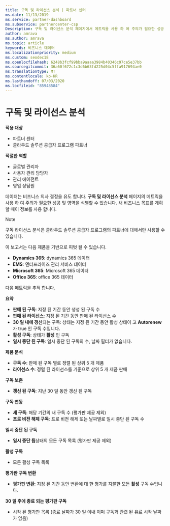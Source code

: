 ```yaml
---
title: 구독 및 라이선스 분석 | 파트너 센터
ms.date: 11/13/2019
ms.service: partner-dashboard
ms.subservice: partnercenter-csp
Description: 구독 및 라이선스 분석 페이지에서 메트릭을 사용 하 여 주의가 필요한 성공 및 영역을 확인 하는 방법을 알아봅니다.
author: amrava
ms.author: amrava
ms.topic: article
keywords: 비즈니스 데이터
ms.localizationpriority: medium
ms.custom: seodec18
ms.openlocfilehash: 6248b3fcf99bba9aaaa3984b40346c97ce5e37bb
ms.sourcegitcommit: 36a60f672c1c3d6b63fd225d04c5ffa917694ae0
ms.translationtype: MT
ms.contentlocale: ko-KR
ms.lasthandoff: 07/03/2020
ms.locfileid: "85948584"
---
```

# <a name="analyze-subscriptions-and-licenses"></a>구독 및 라이선스 분석 

**적용 대상**

- 파트너 센터
- 클라우드 솔루션 공급자 프로그램 파트너

**적절한 역할**

- 글로벌 관리자
- 사용자 관리 담당자
- 관리 에이전트
- 영업 상담원

데이터는 비즈니스 의사 결정을 유도 합니다. **구독 및 라이선스 분석** 페이지의 메트릭을 사용 하 여 주의가 필요한 성공 및 영역을 식별할 수 있습니다. 새 비즈니스 목표를 계획할 때이 정보를 사용 합니다.

> [!NOTE]
> 구독 라이선스 분석은 클라우드 솔루션 공급자 프로그램의 파트너에 대해서만 사용할 수 있습니다.


이 보고서는 다음 제품을 기반으로 피벗 될 수 있습니다.

 - **Dynamics 365**: dynamics 365 데이터  
 - **EMS**: 엔터프라이즈 관리 서비스 데이터  
 - **Microsoft 365**: Microsoft 365 데이터  
 - **Office 365**: office 365 데이터  


다음 메트릭을 추적 합니다.

**요약**  
 - **판매 된 구독**: 지정 된 기간 동안 생성 된 구독 수  
 - **판매 된 라이선스**: 지정 된 기간 동안 판매 된 라이선스 수   
 - **30 일 내에 갱신**되는 구독: 상태는 지정 된 기간 동안 활성 상태이 고 **Autorenew** 가 true 인 구독 수입니다.
 - **활성 구독**: 상태가 **활성** 인 구독  
 - **일시 중단 된 구독**: 일시 중단 된 구독의 수, 날짜 필터가 없습니다.  

**제품 분석**  
 - **구독 수**: 판매 된 구독 별로 정렬 된 상위 5 개 제품  
 - **라이선스 수**: 정렬 된 라이선스를 기준으로 상위 5 개 제품 판매

**구독 보존**
 - **갱신 된 구독**: 지난 30 일 동안 갱신 된 구독  

**구독 변동**  
 - **새 구독**: 해당 기간의 새 구독 수 (평가판 제공 제외)  
 - **프로 비전 해제 구독**: 프로 비전 해제 또는 날짜별로 일시 중단 된 구독 수  

**일시 중단 된 구독**  
 - **일시 중단 됨**상태의 모든 구독 목록 (평가판 제공 제외)  
  
**활성 구독**
 - 모든 활성 구독 목록  

**평가판 구독 변환**  
 - **평가판 변환**: 지정 된 기간 동안 변환에 대 한 평가를 지불한 모든 **활성** 구독 수입니다.  

**30 일 후에 종료 되는 평가판 구독**  
 - 시작 된 평가판 목록 (종료 날짜가 30 일 이내 이며 구독과 관련 된 유료 시작 날짜가 없음)  

  